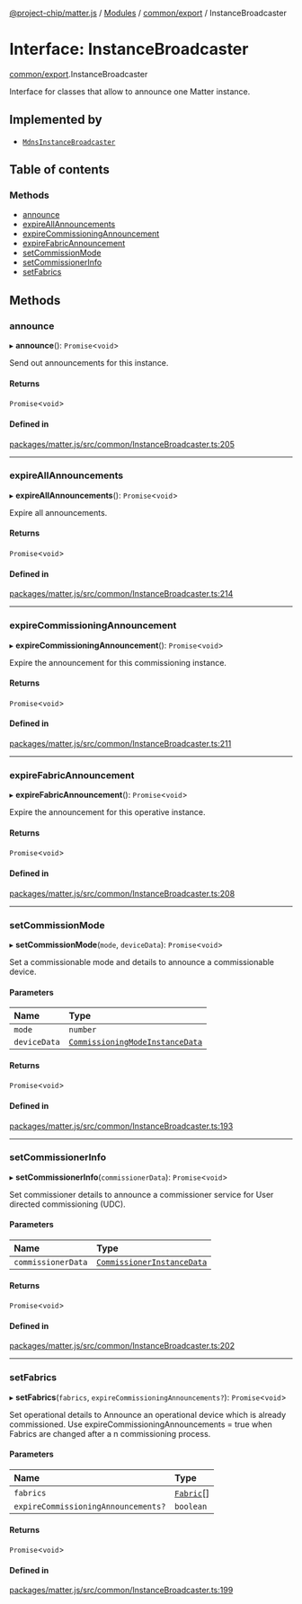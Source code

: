 [@project-chip/matter.js](../README.md) / [Modules](../modules.md) / [common/export](../modules/common_export.md) / InstanceBroadcaster

# Interface: InstanceBroadcaster

[common/export](../modules/common_export.md).InstanceBroadcaster

Interface for classes that allow to announce one Matter instance.

## Implemented by

- [`MdnsInstanceBroadcaster`](../classes/export._internal_.MdnsInstanceBroadcaster.md)

## Table of contents

### Methods

- [announce](common_export.InstanceBroadcaster.md#announce)
- [expireAllAnnouncements](common_export.InstanceBroadcaster.md#expireallannouncements)
- [expireCommissioningAnnouncement](common_export.InstanceBroadcaster.md#expirecommissioningannouncement)
- [expireFabricAnnouncement](common_export.InstanceBroadcaster.md#expirefabricannouncement)
- [setCommissionMode](common_export.InstanceBroadcaster.md#setcommissionmode)
- [setCommissionerInfo](common_export.InstanceBroadcaster.md#setcommissionerinfo)
- [setFabrics](common_export.InstanceBroadcaster.md#setfabrics)

## Methods

### announce

▸ **announce**(): `Promise`<`void`\>

Send out announcements for this instance.

#### Returns

`Promise`<`void`\>

#### Defined in

[packages/matter.js/src/common/InstanceBroadcaster.ts:205](https://github.com/project-chip/matter.js/blob/b7330d72/packages/matter.js/src/common/InstanceBroadcaster.ts#L205)

___

### expireAllAnnouncements

▸ **expireAllAnnouncements**(): `Promise`<`void`\>

Expire all announcements.

#### Returns

`Promise`<`void`\>

#### Defined in

[packages/matter.js/src/common/InstanceBroadcaster.ts:214](https://github.com/project-chip/matter.js/blob/b7330d72/packages/matter.js/src/common/InstanceBroadcaster.ts#L214)

___

### expireCommissioningAnnouncement

▸ **expireCommissioningAnnouncement**(): `Promise`<`void`\>

Expire the announcement for this commissioning instance.

#### Returns

`Promise`<`void`\>

#### Defined in

[packages/matter.js/src/common/InstanceBroadcaster.ts:211](https://github.com/project-chip/matter.js/blob/b7330d72/packages/matter.js/src/common/InstanceBroadcaster.ts#L211)

___

### expireFabricAnnouncement

▸ **expireFabricAnnouncement**(): `Promise`<`void`\>

Expire the announcement for this operative instance.

#### Returns

`Promise`<`void`\>

#### Defined in

[packages/matter.js/src/common/InstanceBroadcaster.ts:208](https://github.com/project-chip/matter.js/blob/b7330d72/packages/matter.js/src/common/InstanceBroadcaster.ts#L208)

___

### setCommissionMode

▸ **setCommissionMode**(`mode`, `deviceData`): `Promise`<`void`\>

Set a commissionable mode and details to announce a commissionable device.

#### Parameters

| Name | Type |
| :------ | :------ |
| `mode` | `number` |
| `deviceData` | [`CommissioningModeInstanceData`](../modules/common_export.md#commissioningmodeinstancedata) |

#### Returns

`Promise`<`void`\>

#### Defined in

[packages/matter.js/src/common/InstanceBroadcaster.ts:193](https://github.com/project-chip/matter.js/blob/b7330d72/packages/matter.js/src/common/InstanceBroadcaster.ts#L193)

___

### setCommissionerInfo

▸ **setCommissionerInfo**(`commissionerData`): `Promise`<`void`\>

Set commissioner details to announce a commissioner service for User directed commissioning (UDC).

#### Parameters

| Name | Type |
| :------ | :------ |
| `commissionerData` | [`CommissionerInstanceData`](../modules/common_export.md#commissionerinstancedata) |

#### Returns

`Promise`<`void`\>

#### Defined in

[packages/matter.js/src/common/InstanceBroadcaster.ts:202](https://github.com/project-chip/matter.js/blob/b7330d72/packages/matter.js/src/common/InstanceBroadcaster.ts#L202)

___

### setFabrics

▸ **setFabrics**(`fabrics`, `expireCommissioningAnnouncements?`): `Promise`<`void`\>

Set operational details to Announce an operational device which is already commissioned.
Use expireCommissioningAnnouncements = true when Fabrics are changed after a n commissioning process.

#### Parameters

| Name | Type |
| :------ | :------ |
| `fabrics` | [`Fabric`](../classes/fabric_export.Fabric.md)[] |
| `expireCommissioningAnnouncements?` | `boolean` |

#### Returns

`Promise`<`void`\>

#### Defined in

[packages/matter.js/src/common/InstanceBroadcaster.ts:199](https://github.com/project-chip/matter.js/blob/b7330d72/packages/matter.js/src/common/InstanceBroadcaster.ts#L199)
